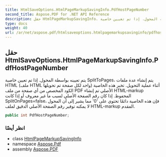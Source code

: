 ```yaml
---
title: HtmlSaveOptions.HtmlPageMarkupSavingInfo.PdfHostPageNumber
second_title: Aspose.PDF for .NET API Reference
description: حقل HtmlPageMarkupSavingInfo. يتم تعيينه بواسطة المحول. إذا تم تعيين خاصية SplitToPages، يتم إنشاء عدة ملفات HTML أثناء عملية التحويل. تخبر هذه الخاصية الكود المخصص من أي صفحة من ملف PDF الأصلي تم إنشاء HTML-markup المحفوظ. إذا كان رقم الصفحة الأصلي لسبب ما غير معروف أو إذا كانت SplitOnPages=false، فإن هذه الخاصية دائمًا تحتوي على '0' مما يشير إلى أن المحول لا يمكنه توفير رقم الصفحة الأصلي الدقيق لملف HTML-markup المقدم.
type: docs
weight: 40
url: /ar/net/aspose.pdf/htmlsaveoptions.htmlpagemarkupsavinginfo/pdfhostpagenumber/
---
```

## حقل HtmlSaveOptions.HtmlPageMarkupSavingInfo.PdfHostPageNumber

يتم تعيينه بواسطة المحول. إذا تم تعيين خاصية SplitToPages، يتم إنشاء عدة ملفات HTML (ملف HTML واحد لكل صفحة تم تحويلها) أثناء عملية التحويل. تخبر هذه الخاصية الكود المخصص من أي صفحة من ملف PDF الأصلي تم إنشاء HTML-markup المحفوظ. إذا كان رقم الصفحة الأصلي لسبب ما غير معروف أو إذا كانت SplitOnPages=false، فإن هذه الخاصية دائمًا تحتوي على '0' مما يشير إلى أن المحول لا يمكنه توفير رقم الصفحة الأصلي الدقيق لملف HTML-markup المقدم.

```csharp
public int PdfHostPageNumber;
```

### انظر أيضًا

* class [HtmlPageMarkupSavingInfo](../)
* namespace [Aspose.Pdf](../../../aspose.pdf/)
* assembly [Aspose.PDF](../../../)